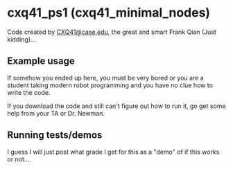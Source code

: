 # cxq41_ps1 (cxq41_minimal_nodes)

Code created by CXQ41@case.edu, the great and smart Frank Qian (Just kidding)...

## Example usage

If somehow you ended up here, you must be very bored or you are a student taking modern robot programming and you have no clue how to write the code. 

If you download the code and still can't figure out how to run it, go get some help from your TA or Dr. Newman.

## Running tests/demos

I guess I will just post what grade I get for this as a "demo" of if this works or not....
